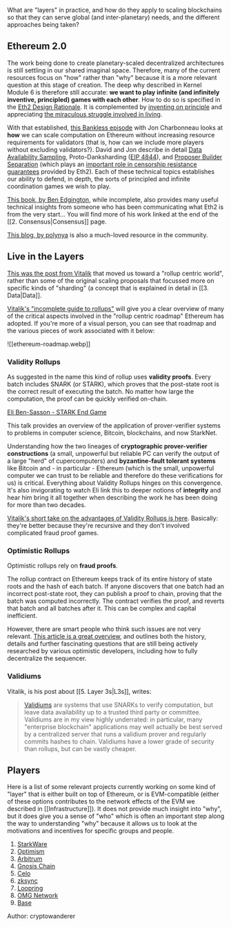 What are "layers" in practice, and how do they apply to scaling blockchains so that they can serve global (and inter-planetary) needs, and the different approaches being taken? 

## Ethereum 2.0

The work being done to create planetary-scaled decentralized architectures is still settling in our shared imaginal space. Therefore, many of the current resources focus on "how" rather than "why" because it is a more relevant question at this stage of creation. The deep why described in Kernel Module 6 is therefore still accurate: **we want to play infinite (and infinitely inventive, principled) games with each other**. How to do so is specified in the [Eth2 Design Rationale](https://www.kernel.community/en/learn/module-6/serenity). It is complemented by [inventing on principle](https://www.kernel.community/en/learn/module-6/inventing-on-principle) and appreciating [the miraculous struggle involved in living](https://www.kernel.community/en/learn/module-6/duende).

With that established, [this Bankless episode](https://www.youtube.com/watch?v=xuLyZaty9iI) with Jon Charbonneau looks at **how** we can scale computation on Ethereum without increasing resource requirements for validators (that is, how can we include more players without excluding validators?). David and Jon describe in detail [Data Availability Sampling](https://hackmd.io/@vbuterin/sharding_proposal), Proto-Danksharding ([EIP 4844](https://www.eip4844.com/)), and [Proposer Builder Separation](https://archive.devcon.org/archive/watch/6/updates-on-proposer-builder-separation/?tab=YouTube) (which plays an [important role in censorship resistance guarantees](https://notes.ethereum.org/@vbuterin/pbs_censorship_resistance) provided by Eth2). Each of these technical topics establishes our ability to defend, in depth, the sorts of principled and infinite coordination games we wish to play.

[This book, by Ben Edgington](https://eth2book.info/latest/), while incomplete, also provides many useful technical insights from someone who has been communicating what Eth2 is from the very start... You will find more of his work linked at the end of the [[2. Consensus|Consensus]] page.

[This blog, by polynya](https://polynya.mirror.xyz/) is also a much-loved resource in the community.

## Live in the Layers

[This was the post from Vitalik](https://ethereum-magicians.org/t/a-rollup-centric-ethereum-roadmap/4698) that moved us toward a "rollup centric world", rather than some of the original scaling proposals that focussed more on specific kinds of "sharding" (a concept that is explained in detail in [[3. Data|Data]].

[Vitalik's "incomplete guide to rollups"](https://vitalik.ca/general/2021/01/05/rollup.html) will give you a clear overview of many of the critical aspects involved in the "rollup centric roadmap" Ethereum has adopted. If you're more of a visual person, you can see that roadmap and the various pieces of work associated with it below:

![[ethereum-roadmap.webp]]

### Validity Rollups

As suggested in the name this kind of rollup uses **validity proofs**. Every batch includes SNARK (or STARK), which proves that the post-state root is the correct result of executing the batch. No matter how large the computation, the proof can be quickly verified on-chain.

[Eli Ben-Sasson - STARK End Game](https://www.youtube.com/watch?v=Y1L0CJmhQvc )

This talk provides an overview of the application of prover-verifier systems to problems in computer science, Bitcoin, blockchains, and now StarkNet. 

Understanding how the two lineages of **cryptographic prover-verifier constructions** (a small, unpowerful but reliable PC can verify the output of a large "herd" of cupercomputers) and **byzantine-fault tolerant systems** like Bitcoin and - in particular - Ethereum (which is the small, unpowerful computer we can trust to be reliable and therefore do these verifications for us) is critical. Everything about Validity Rollups hinges on this convergence. It's also invigorating to watch Eli link this to deeper notions of **integrity** and hear him bring it all together when describing the work he has been doing for more than two decades.

[Vitalik's short take on the advantages of Validity Rollups is here](https://ethereum-magicians.org/t/a-rollup-centric-ethereum-roadmap/4698/5). Basically: they're better because they're recursive and they don't involved complicated fraud proof games.

### Optimistic Rollups

Optimistic rollups rely on **fraud proofs**.

The rollup contract on Ethereum keeps track of its entire history of state roots and the hash of each batch. If anyone discovers that one batch had an incorrect post-state root, they can publish a proof to chain, proving that the batch was computed incorrectly. The contract verifies the proof, and reverts that batch and all batches after it. This can be complex and capital inefficient.

However, there are smart people who think such issues are not very relevant. [This article is a great overview](https://research.paradigm.xyz/rollups), and outlines both the history, details and further fascinating questions that are still being actively researched by various optimistic developers, including how to fully decentralize the sequencer.

### Validiums

Vitalik, is his post about [[5. Layer 3s|L3s]], writes:

>[Validiums](https://ethereum.org/en/developers/docs/scaling/validium/) are systems that use SNARKs to verify computation, but leave data availability up to a trusted third party or committee. Validiums are in my view highly underrated: in particular, many "enterprise blockchain" applications may well actually be best served by a centralized server that runs a validium prover and regularly commits hashes to chain. Validiums have a lower grade of security than rollups, but can be vastly cheaper.

## Players

Here is a list of some relevant projects currently working on some kind of "layer" that is either built on top of Ethereum, or is EVM-compatible (either of these options contributes to the network effects of the EVM we described in [[Infrastructure]]). It does not provide much insight into "why", but it does give you a sense of "who" which is often an important step along the way to understanding "why" because it allows us to look at the motivations and incentives for specific groups and people.

1. [StarkWare](https://starkware.co/)
2. [Optimism](https://www.optimism.io/)
3. [Arbitrum](https://arbitrum.io/)
4. [Gnosis Chain](https://www.gnosis.io/)
5. [Celo](https://celo.org/)
6. [zksync](https://zksync.io/)
7. [Loopring](https://loopring.io/#/)
8. [OMG Network](https://docs.omg.network/)
9. [Base](https://base.org/)

Author: cryptowanderer
